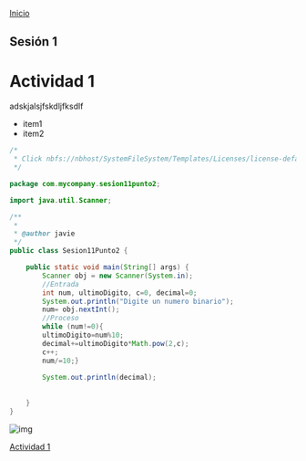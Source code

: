 <!-- No borrar o modificar -->
[Inicio](./index.md)

## Sesión 1 


<!-- Su documentación aquí -->

# Actividad 1

adskjalsjfskdljfksdlf

- item1
- item2


```java
/*
 * Click nbfs://nbhost/SystemFileSystem/Templates/Licenses/license-default.txt to change this license
 */

package com.mycompany.sesion11punto2;

import java.util.Scanner;

/**
 *
 * @author javie
 */
public class Sesion11Punto2 {

    public static void main(String[] args) {
        Scanner obj = new Scanner(System.in);
        //Entrada
        int num, ultimoDigito, c=0, decimal=0;
        System.out.println("Digite un numero binario");
        num= obj.nextInt();
        //Proceso
        while (num!=0){
        ultimoDigito=num%10;
        decimal+=ultimoDigito*Math.pow(2,c);
        c++;
        num/=10;}
        
        System.out.println(decimal);
        
        
    }
}
```

![img](https://docs.github.com/es/get-started/writing-on-github/working-with-advanced-formatting/creating-and-highlighting-code-blocks)

[Actividad 1](https://drive.google.com/file/d/0BzeKeb18QJdvUzNnLUM4RkVLeEI1WEJzVWZVMTdCbzhMVGdJ/view?usp=sharing&resourcekey=0-aSfJ33H4X0iNCXmV8h4KMw)









